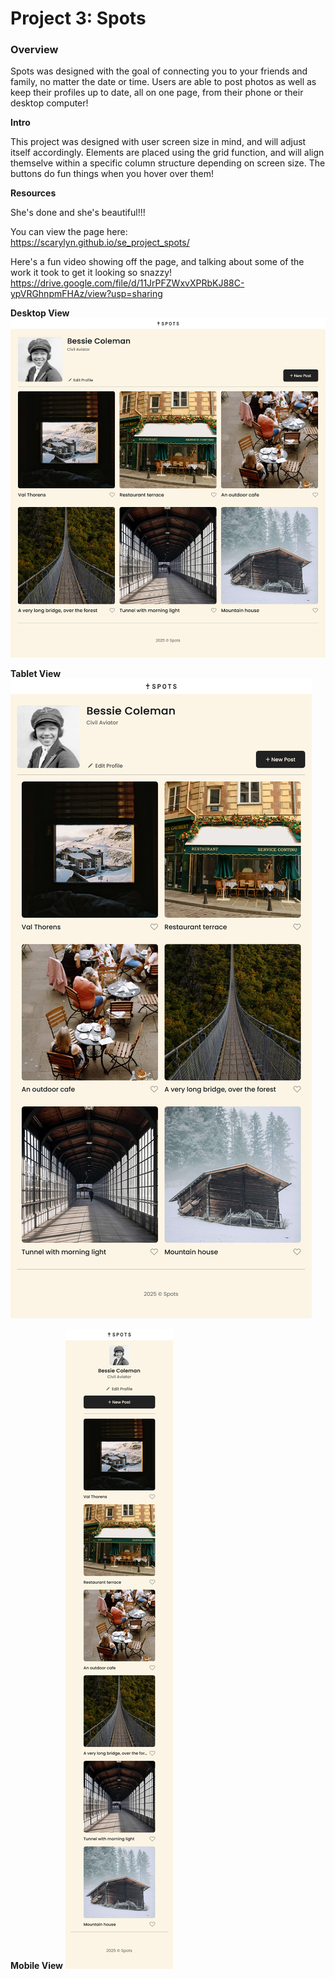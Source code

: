 # Project 3: Spots

### Overview

Spots was designed with the goal of connecting you to your friends and family, no matter the date or time. Users are able to post photos as well as keep their profiles up to date, all on one page, from their phone or their desktop computer!

**Intro**

This project was designed with user screen size in mind, and will adjust itself accordingly. Elements are placed using the grid function, and will align themselve within a specific column structure depending on screen size. The buttons do fun things when you hover over them!

**Resources**

She's done and she's beautiful!!!

You can view the page here:  
https://scarylyn.github.io/se_project_spots/

Here's a fun video showing off the page, and talking about some of the work it took to get it looking so snazzy!  
https://drive.google.com/file/d/11JrPFZWxvXPRbKJ88C-ypVRGhnpmFHAz/view?usp=sharing

**Desktop View**
<img src="/images/desktop-view.png">

**Tablet View**
<img src="/images/tablet-view.png">

**Mobile View**
<img src="/images/mobile-view.png">
